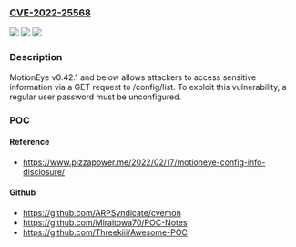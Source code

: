 ### [CVE-2022-25568](https://cve.mitre.org/cgi-bin/cvename.cgi?name=CVE-2022-25568)
![](https://img.shields.io/static/v1?label=Product&message=n%2Fa&color=blue)
![](https://img.shields.io/static/v1?label=Version&message=n%2Fa&color=blue)
![](https://img.shields.io/static/v1?label=Vulnerability&message=n%2Fa&color=brighgreen)

### Description

MotionEye v0.42.1 and below allows attackers to access sensitive information via a GET request to /config/list. To exploit this vulnerability, a regular user password must be unconfigured.

### POC

#### Reference
- https://www.pizzapower.me/2022/02/17/motioneye-config-info-disclosure/

#### Github
- https://github.com/ARPSyndicate/cvemon
- https://github.com/Miraitowa70/POC-Notes
- https://github.com/Threekiii/Awesome-POC

